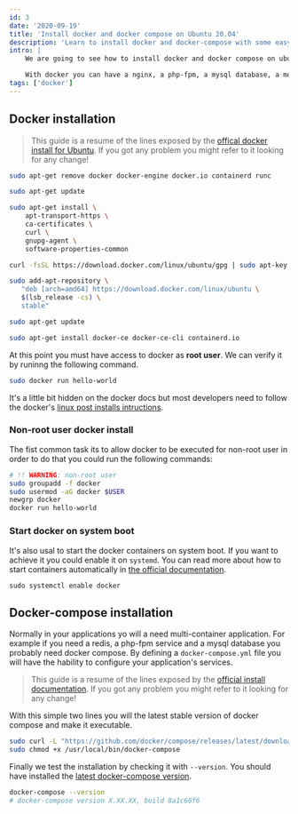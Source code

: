```yaml
---
id: 3
date: '2020-09-19' 
title: 'Install docker and docker compose on Ubuntu 20.04'
description: 'Learn to install docker and docker-compose with some easy copy-paste steps on the latest Ubuntu'
intro: |
    We are going to see how to install docker and docker compose on ubuntu 20.04 following the official documentation for your personal computer. Having docker installed on your local machine will let you have isolated containers (think of them as virtual machines) for each of your individual projects or scenarios.

    With docker you can have a nginx, a php-fpm, a mysql database, a mongodb instance, a redis with just a git pull of your repo. All the developers that run the same code will also have the same endpoint versions of the software. Sounds right? Lets install it!.
tags: ['docker']
---
```


## Docker installation

> This guide is a resume of the lines exposed by the [offical docker install for Ubuntu](https://docs.docker.com/install/linux/docker-ce/ubuntu/). If you got any problem you might refer to it looking for any change!

```bash
sudo apt-get remove docker docker-engine docker.io containerd runc

sudo apt-get update

sudo apt-get install \
    apt-transport-https \
    ca-certificates \
    curl \
    gnupg-agent \
    software-properties-common

curl -fsSL https://download.docker.com/linux/ubuntu/gpg | sudo apt-key add -

sudo add-apt-repository \
   "deb [arch=amd64] https://download.docker.com/linux/ubuntu \
   $(lsb_release -cs) \
   stable"

sudo apt-get update

sudo apt-get install docker-ce docker-ce-cli containerd.io
```

At this point you must have access to docker as **root user**. We can verify it by runinng the following command.

```bash
sudo docker run hello-world
```

It's a little bit hidden on the docker docs but most developers need to follow the docker's [linux post installs intructions](https://docs.docker.com/install/linux/linux-postinstall). 

### Non-root user docker install

The fist common task its to allow docker to be executed for non-root user in order to do that you could run the following commands:

```bash
# !! WARNING: non-root user
sudo groupadd -f docker
sudo usermod -aG docker $USER
newgrp docker
docker run hello-world
``` 

### Start docker on system boot

It's also usal to start the docker containers on system boot. If you want to achieve it you could enable it on `systemd`. You can read more about how to start containers automatically in [the official documentation](https://docs.docker.com/config/containers/start-containers-automatically/).

```
sudo systemctl enable docker
```

## Docker-compose installation

Normally in your applications yo will a need multi-container application. For example if you need a redis, a php-fpm service and a mysql database you probably need docker compose.
By defining a `docker-compose.yml` file you will have the hability to configure your application's services.

> This guide is a resume of the lines exposed by the [official install documentation](https://docs.docker.com/compose/install/#linux). If you got any problem you might refer to it looking for any change!

With this simple two lines you will the latest stable version of docker compose and make it executable. 

```bash
sudo curl -L "https://github.com/docker/compose/releases/latest/download/docker-compose-$(uname -s)-$(uname -m)" -o /usr/local/bin/docker-compose
sudo chmod +x /usr/local/bin/docker-compose
```

Finally we test the installation by checking it with `--version`. You should have installed the [latest docker-compose version](https://github.com/docker/compose/releases/latest).

```bash
docker-compose --version
# docker-compose version X.XX.XX, build 8a1c60f6
```